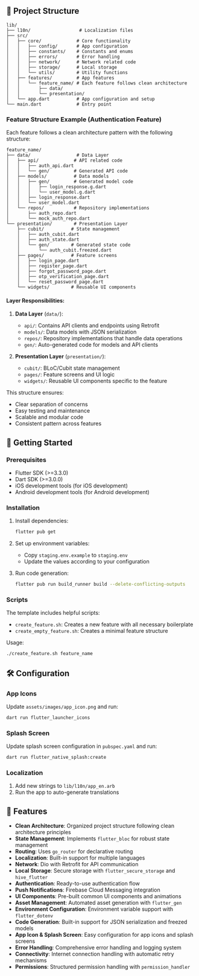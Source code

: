 ## 📁 Project Structure

```
lib/
├── l10n/                  # Localization files
├── src/
│   ├── core/             # Core functionality
│   │   ├── config/       # App configuration
│   │   ├── constants/    # Constants and enums
│   │   ├── errors/       # Error handling
│   │   ├── network/      # Network related code
│   │   ├── storage/      # Local storage
│   │   └── utils/        # Utility functions
│   ├── features/         # App features
│   │   └── feature_name/ # Each feature follows clean architecture
│   │       ├── data/
│   │       └── presentation/
│   └── app.dart          # App configuration and setup
└── main.dart             # Entry point
```

### Feature Structure Example (Authentication Feature)

Each feature follows a clean architecture pattern with the following structure:

```
feature_name/
├── data/                 # Data Layer
│   ├── api/             # API related code
│   │   ├── auth_api.dart
│   │   └── gen/         # Generated API code
│   ├── models/          # Data models
│   │   ├── gen/         # Generated model code
│   │   │   ├── login_response.g.dart
│   │   │   └── user_model.g.dart
│   │   ├── login_response.dart
│   │   └── user_model.dart
│   └── repos/           # Repository implementations
│       ├── auth_repo.dart
│       └── mock_auth_repo.dart
└── presentation/        # Presentation Layer
    ├── cubit/          # State management
    │   ├── auth_cubit.dart
    │   ├── auth_state.dart
    │   └── gen/        # Generated state code
    │       └── auth_cubit.freezed.dart
    ├── pages/          # Feature screens
    │   ├── login_page.dart
    │   ├── register_page.dart
    │   ├── forgot_password_page.dart
    │   ├── otp_verification_page.dart
    │   └── reset_password_page.dart
    └── widgets/        # Reusable UI components
```

#### Layer Responsibilities:

1. **Data Layer** (`data/`):
   - `api/`: Contains API clients and endpoints using Retrofit
   - `models/`: Data models with JSON serialization
   - `repos/`: Repository implementations that handle data operations
   - `gen/`: Auto-generated code for models and API clients

2. **Presentation Layer** (`presentation/`):
   - `cubit/`: BLoC/Cubit state management
   - `pages/`: Feature screens and UI logic
   - `widgets/`: Reusable UI components specific to the feature

This structure ensures:
- Clear separation of concerns
- Easy testing and maintenance
- Scalable and modular code
- Consistent pattern across features

## 🚀 Getting Started

### Prerequisites

- Flutter SDK (>=3.3.0)
- Dart SDK (>=3.0.0)
- iOS development tools (for iOS development)
- Android development tools (for Android development)

### Installation
1. Install dependencies:
   ```bash
   flutter pub get
   ```

2. Set up environment variables:
   - Copy `staging.env.example` to `staging.env`
   - Update the values according to your configuration

3. Run code generation:
   ```bash
   flutter pub run build_runner build --delete-conflicting-outputs
   ```

### Scripts

The template includes helpful scripts:

- `create_feature.sh`: Creates a new feature with all necessary boilerplate
- `create_empty_feature.sh`: Creates a minimal feature structure

Usage:
```bash
./create_feature.sh feature_name
```

## 🛠 Configuration

### App Icons

Update `assets/images/app_icon.png` and run:
```bash
dart run flutter_launcher_icons
```

### Splash Screen

Update splash screen configuration in `pubspec.yaml` and run:
```bash
dart run flutter_native_splash:create
```

### Localization

1. Add new strings to `lib/l10n/app_en.arb`
2. Run the app to auto-generate translations


## 🌟 Features

- **Clean Architecture**: Organized project structure following clean architecture principles
- **State Management**: Implements `flutter_bloc` for robust state management
- **Routing**: Uses `go_router` for declarative routing
- **Localization**: Built-in support for multiple languages
- **Network**: Dio with Retrofit for API communication
- **Local Storage**: Secure storage with `flutter_secure_storage` and `hive_flutter`
- **Authentication**: Ready-to-use authentication flow
- **Push Notifications**: Firebase Cloud Messaging integration
- **UI Components**: Pre-built common UI components and animations
- **Asset Management**: Automated asset generation with `flutter_gen`
- **Environment Configuration**: Environment variable support with `flutter_dotenv`
- **Code Generation**: Built-in support for JSON serialization and freezed models
- **App Icon & Splash Screen**: Easy configuration for app icons and splash screens
- **Error Handling**: Comprehensive error handling and logging system
- **Connectivity**: Internet connection handling with automatic retry mechanisms
- **Permissions**: Structured permission handling with `permission_handler`